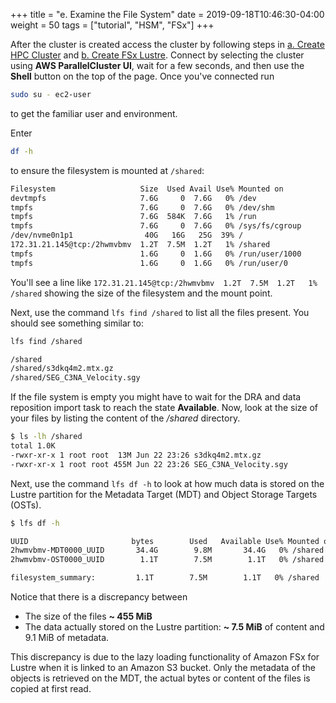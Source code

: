 +++
title = "e. Examine the File System"
date = 2019-09-18T10:46:30-04:00
weight = 50
tags = ["tutorial", "HSM", "FSx"]
+++

After the cluster is created access the cluster by following steps in [a. Create HPC Cluster](01-create-cluster.html) and [b. Create FSx Lustre](02-create-cluster-fsx.html). Connect by selecting the cluster using **AWS ParallelCluster UI**, wait for a few seconds, and then use the **Shell** button on the top of the page. Once you've connected run
```bash
sudo su - ec2-user
```
to get the familiar user and environment.

Enter
```bash
df -h
```
to ensure the filesystem is mounted at `/shared`:

```bash
Filesystem                   Size  Used Avail Use% Mounted on
devtmpfs                     7.6G     0  7.6G   0% /dev
tmpfs                        7.6G     0  7.6G   0% /dev/shm
tmpfs                        7.6G  584K  7.6G   1% /run
tmpfs                        7.6G     0  7.6G   0% /sys/fs/cgroup
/dev/nvme0n1p1                40G   16G   25G  39% /
172.31.21.145@tcp:/2hwmvbmv  1.2T  7.5M  1.2T   1% /shared
tmpfs                        1.6G     0  1.6G   0% /run/user/1000
tmpfs                        1.6G     0  1.6G   0% /run/user/0
```

You'll see a line like `172.31.21.145@tcp:/2hwmvbmv  1.2T  7.5M  1.2T   1% /shared` showing the size of the filesystem and the mount point.

Next, use the command `lfs find /shared` to list all the files present. You should see something similar to:

```bash
lfs find /shared
```
```bash
/shared
/shared/s3dkq4m2.mtx.gz
/shared/SEG_C3NA_Velocity.sgy
```

If the file system is empty you might have to wait for the DRA and data reposition import task to reach the state **Available**.
Now, look at the size of your files by listing the content of the */shared* directory.

```bash
$ ls -lh /shared
total 1.0K
-rwxr-xr-x 1 root root  13M Jun 22 23:26 s3dkq4m2.mtx.gz
-rwxr-xr-x 1 root root 455M Jun 22 23:26 SEG_C3NA_Velocity.sgy
```

Next, use the command `lfs df -h` to look at how much data is stored on the Lustre partition for the Metadata Target (MDT) and Object Storage Targets (OSTs).

```bash
$ lfs df -h
```
```bash
UUID                       bytes        Used   Available Use% Mounted on
2hwmvbmv-MDT0000_UUID       34.4G        9.8M       34.4G   0% /shared[MDT:0]
2hwmvbmv-OST0000_UUID        1.1T        7.5M        1.1T   0% /shared[OST:0]

filesystem_summary:         1.1T        7.5M        1.1T   0% /shared

```

Notice that there is a discrepancy between

- The size of the files **~ 455 MiB**
- The data actually stored on the Lustre partition: **~ 7.5 MiB** of content and 9.1 MiB of metadata.

This discrepancy is due to the lazy loading functionality of Amazon FSx for Lustre when it is linked to an Amazon S3 bucket. Only the metadata of the objects is retrieved on the MDT, the actual bytes or content of the files is copied at first read.
